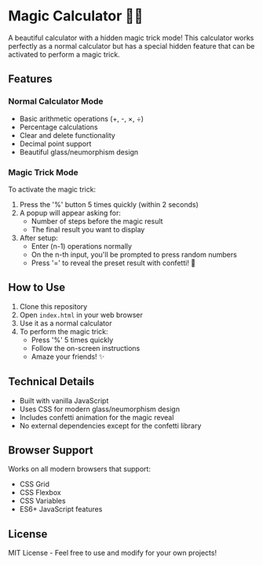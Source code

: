 # Magic Calculator 🎩✨

A beautiful calculator with a hidden magic trick mode! This calculator works perfectly as a normal calculator but has a special hidden feature that can be activated to perform a magic trick.

## Features

### Normal Calculator Mode
- Basic arithmetic operations (+, -, ×, ÷)
- Percentage calculations
- Clear and delete functionality
- Decimal point support
- Beautiful glass/neumorphism design

### Magic Trick Mode
To activate the magic trick:
1. Press the '%' button 5 times quickly (within 2 seconds)
2. A popup will appear asking for:
   - Number of steps before the magic result
   - The final result you want to display
3. After setup:
   - Enter (n-1) operations normally
   - On the n-th input, you'll be prompted to press random numbers
   - Press '=' to reveal the preset result with confetti! 🎉

## How to Use

1. Clone this repository
2. Open `index.html` in your web browser
3. Use it as a normal calculator
4. To perform the magic trick:
   - Press '%' 5 times quickly
   - Follow the on-screen instructions
   - Amaze your friends! ✨

## Technical Details

- Built with vanilla JavaScript
- Uses CSS for modern glass/neumorphism design
- Includes confetti animation for the magic reveal
- No external dependencies except for the confetti library

## Browser Support

Works on all modern browsers that support:
- CSS Grid
- CSS Flexbox
- CSS Variables
- ES6+ JavaScript features

## License

MIT License - Feel free to use and modify for your own projects! 